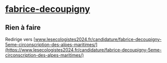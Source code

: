 # [fabrice-decoupigny](https://nouveau-front-populaire-legislatives-2024.fr/fabrice-decoupigny)

## Rien à faire
Redirige vers [www.lesecologistes2024.fr/candidature/fabrice-decoupigny-5eme-circonscription-des-alpes-maritimes/](https://www.lesecologistes2024.fr/candidature/fabrice-decoupigny-5eme-circonscription-des-alpes-maritimes/)